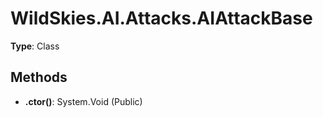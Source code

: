 ﻿# WildSkies.AI.Attacks.AIAttackBase

**Type**: Class

## Methods

- **.ctor()**: System.Void (Public)

